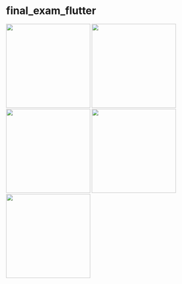 # final_exam_flutter
<img src = "https://github.com/BhargavsinhBarad/final_exam_flutter/assets/118417960/0395af9e-3186-43bc-8cff-eb086ce502c3" width = "230px">
<img src = "https://github.com/BhargavsinhBarad/final_exam_flutter/assets/118417960/f148390c-bc14-4aad-bb7b-c55659b2cbd4" width = "230px">
<img src = "https://github.com/BhargavsinhBarad/final_exam_flutter/assets/118417960/676e123e-d742-4094-8718-842f755398b3" width = "230px">
<img src= "https://github.com/BhargavsinhBarad/final_exam_flutter/assets/118417960/ffb13fcc-83c6-43c8-8afb-31588263b96a" width = "230px">
<img src= "https://github.com/BhargavsinhBarad/final_exam_flutter/assets/118417960/65e6873a-170c-49e3-9de7-95ccd9f4c7df" width = "230px">

